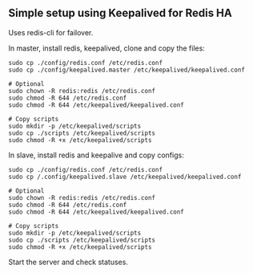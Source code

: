 ## Simple setup using Keepalived for Redis HA ##

Uses redis-cli for failover.


In master, install redis, keepalived, clone and copy the files:

```
sudo cp ./config/redis.conf /etc/redis.conf
sudo cp ./config/keepalived.master /etc/keepalived/keepalived.conf

# Optional
sudo chown -R redis:redis /etc/redis.conf
sudo chmod -R 644 /etc/redis.conf
sudo chmod -R 644 /etc/keepalived/keepalived.conf

# Copy scripts
sudo mkdir -p /etc/keepalived/scripts
sudo cp ./scripts /etc/keepalived/scripts
sudo chmod -R +x /etc/keepalived/scripts

```


In slave, install redis and keepalive and copy configs:

```
sudo cp ./config/redis.conf /etc/redis.conf
sudo cp /.config/keepalived.slave /etc/keepalived/keepalived.conf

# Optional
sudo chown -R redis:redis /etc/redis.conf
sudo chmod -R 644 /etc/redis.conf
sudo chmod -R 644 /etc/keepalived/keepalived.conf

# Copy scripts
sudo mkdir -p /etc/keepalived/scripts
sudo cp ./scripts /etc/keepalived/scripts
sudo chmod -R +x /etc/keepalived/scripts

```

Start the server and check statuses.
